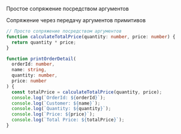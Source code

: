 Простое сопряжение посредством аргументов

Сопряжение через передачу аргументов примитивов
```ts
// Просто сопряжение посредством аргументов
function calculateTotalPrice(quantity: number, price: number) {
  return quantity * price;
}

function printOrderDetail(
  orderId: number,
  name: string,
  quantity: number,
  price: number
) {
  const totalPrice = calculateTotalPrice(quantity, price);
  console.log(`OrderId: ${orderId}`);
  console.log(`Customer: ${name}`);
  console.log(`Quantity: ${quantity}`);
  console.log(`Price: ${price}`);
  console.log(`Total Price: ${totalPrice}`);
}
```